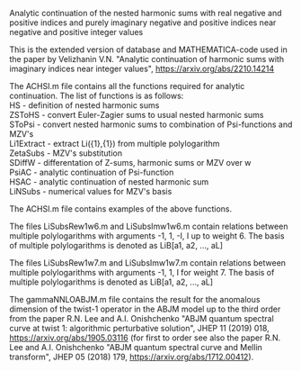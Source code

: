 Analytic continuation of the nested harmonic sums with real negative and positive indices and purely imaginary negative and positive indices near negative and positive integer values

This is the extended version of database and MATHEMATICA-code used in the paper by Velizhanin V.N. "Analytic continuation of harmonic sums with imaginary indices near integer values", https://arxiv.org/abs/2210.14214

The ACHSI.m file contains all the functions required for analytic continuation. The list of functions is as follows:  
    HS - definition of nested harmonic sums  
    ZSToHS - convert Euler-Zagier sums to usual nested harmonic sums  
    SToPsi - convert nested harmonic sums to combination of Psi-functions and MZV's  
    Li1Extract - extract Li({1},{1}) from multiple polylogarithm  
    ZetaSubs - MZV's substitution  
    SDiffW - differentation of Z-sums, harmonic sums or MZV over w  
    PsiAC - analytic continuation of Psi-function  
    HSAC - analytic continuation of nested harmonic sum  
    LiNSubs - numerical values for MZV's basis

The ACHSI.m file contains examples of the above functions.

The files LiSubsRew1w6.m and LiSubsImw1w6.m contain relations between multiple polylogarithms with arguments -1, 1, -I, I up to weight 6. The basis of multiple polylogarithms is denoted as LiB[a1, a2, ..., aL]

The files LiSubsRew1w7.m and LiSubsImw1w7.m contain relations between multiple polylogarithms with arguments -1, 1, I for weight 7. The basis of multiple polylogarithms is denoted as LiB[a1, a2, ..., aL]

The gammaNNLOABJM.m file contains the result for the anomalous dimension of the twist-1 operator in the ABJM model up to the third order from the paper R.N. Lee and A.I. Onishchenko "ABJM quantum spectral curve at twist 1: algorithmic perturbative solution", JHEP 11 (2019) 018, https://arxiv.org/abs/1905.03116 (for first to order see also the paper R.N. Lee and A.I. Onishchenko  "ABJM quantum spectral curve and Mellin transform", JHEP 05 (2018) 179, https://arxiv.org/abs/1712.00412).
